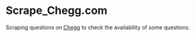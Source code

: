 # Scrape_Chegg.com

Scraping questions on [Chegg](https://www.chegg.com/homework-help/questions-and-answers/physics-archive-2021-april) to check the availability of some questions. 
